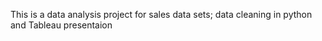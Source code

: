 This is a data analysis project for sales data sets; data cleaning in python and Tableau presentaion
